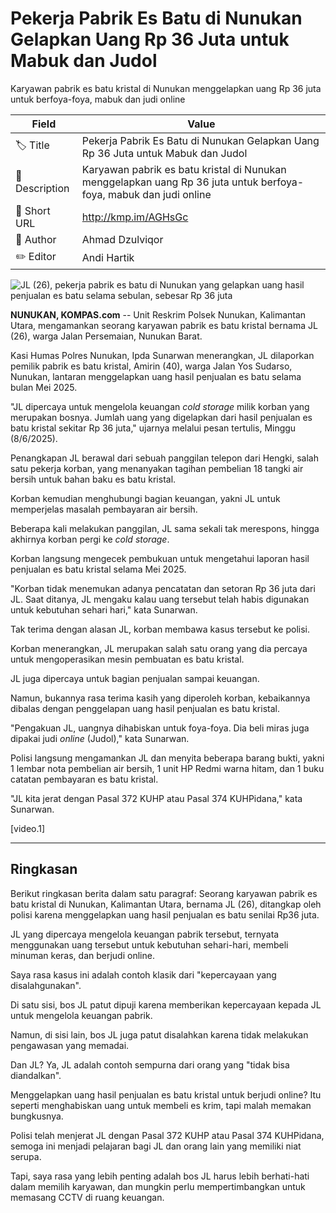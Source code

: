 # Pekerja Pabrik Es Batu di Nunukan Gelapkan Uang Rp 36 Juta untuk Mabuk dan Judol

Karyawan pabrik es batu kristal di Nunukan menggelapkan uang Rp 36 juta untuk berfoya-foya, mabuk dan judi online

| Field         | Value                                                       |
|---------------|-------------------------------------------------------------|
| 🏷️ Title       | Pekerja Pabrik Es Batu di Nunukan Gelapkan Uang Rp 36 Juta untuk Mabuk dan Judol |
| 📝 Description | Karyawan pabrik es batu kristal di Nunukan menggelapkan uang Rp 36 juta untuk berfoya-foya, mabuk dan judi online |
| 🔗 Short URL   | http://kmp.im/AGHsGc |
| 👤 Author      | Ahmad Dzulviqor |
| ✏️ Editor      | Andi Hartik |

![JL (26), pekerja pabrik es batu di Nunukan yang gelapkan uang hasil penjualan es batu selama sebulan, sebesar Rp 36 juta](https://asset.kompas.com/crops/DY7D2chCp15jSdMCunlLZ4UIBV4=/0x0:0x0/750x500/data/photo/2025/06/08/68453c93696c4.jpg)

**NUNUKAN, KOMPAS.com** -- Unit Reskrim Polsek Nunukan, Kalimantan Utara, mengamankan seorang karyawan pabrik es batu kristal bernama JL (26), warga Jalan Persemaian, Nunukan Barat.

Kasi Humas Polres Nunukan, Ipda Sunarwan menerangkan, JL dilaporkan pemilik pabrik es batu kristal, Amirin (40), warga Jalan Yos Sudarso, Nunukan, lantaran menggelapkan uang hasil penjualan es batu selama bulan Mei 2025.

\"JL dipercaya untuk mengelola keuangan *cold storage* milik korban yang merupakan bosnya. Jumlah uang yang digelapkan dari hasil penjualan es batu kristal sekitar Rp 36 juta,\" ujarnya melalui pesan tertulis, Minggu (8/6/2025).

Penangkapan JL berawal dari sebuah panggilan telepon dari Hengki, salah satu pekerja korban, yang menanyakan tagihan pembelian 18 tangki air bersih untuk bahan baku es batu kristal.

Korban kemudian menghubungi bagian keuangan, yakni JL untuk memperjelas masalah pembayaran air bersih.

Beberapa kali melakukan panggilan, JL sama sekali tak merespons, hingga akhirnya korban pergi ke *cold storage*.

Korban langsung mengecek pembukuan untuk mengetahui laporan hasil penjualan es batu kristal selama Mei 2025.

\"Korban tidak menemukan adanya pencatatan dan setoran Rp 36 juta dari JL. Saat ditanya, JL mengaku kalau uang tersebut telah habis digunakan untuk kebutuhan sehari hari,\" kata Sunarwan.

Tak terima dengan alasan JL, korban membawa kasus tersebut ke polisi.

Korban menerangkan, JL merupakan salah satu orang yang dia percaya untuk mengoperasikan mesin pembuatan es batu kristal.

JL juga dipercaya untuk bagian penjualan sampai keuangan.

Namun, bukannya rasa terima kasih yang diperoleh korban, kebaikannya dibalas dengan penggelapan uang hasil penjualan es batu kristal.

\"Pengakuan JL, uangnya dihabiskan untuk foya-foya. Dia beli miras juga dipakai judi *online* (Judol),\" kata Sunarwan.

Polisi langsung mengamankan JL dan menyita beberapa barang bukti, yakni 1 lembar nota pembelian air bersih, 1 unit HP Redmi warna hitam, dan 1 buku catatan pembayaran es batu kristal.

\"JL kita jerat dengan Pasal 372 KUHP atau Pasal 374 KUHPidana,\" kata Sunarwan.

\[video.1\]  

---
## Ringkasan

Berikut ringkasan berita dalam satu paragraf: Seorang karyawan pabrik es batu kristal di Nunukan, Kalimantan Utara, bernama JL (26), ditangkap oleh polisi karena menggelapkan uang hasil penjualan es batu senilai Rp36 juta.

 JL yang dipercaya mengelola keuangan pabrik tersebut, ternyata menggunakan uang tersebut untuk kebutuhan sehari-hari, membeli minuman keras, dan berjudi online.



Saya rasa kasus ini adalah contoh klasik dari "kepercayaan yang disalahgunakan".

 Di satu sisi, bos JL patut dipuji karena memberikan kepercayaan kepada JL untuk mengelola keuangan pabrik.

 Namun, di sisi lain, bos JL juga patut disalahkan karena tidak melakukan pengawasan yang memadai.

 Dan JL? Ya, JL adalah contoh sempurna dari orang yang "tidak bisa diandalkan".

 Menggelapkan uang hasil penjualan es batu kristal untuk berjudi online? Itu seperti menghabiskan uang untuk membeli es krim, tapi malah memakan bungkusnya.

 Polisi telah menjerat JL dengan Pasal 372 KUHP atau Pasal 374 KUHPidana, semoga ini menjadi pelajaran bagi JL dan orang lain yang memiliki niat serupa.

 Tapi, saya rasa yang lebih penting adalah bos JL harus lebih berhati-hati dalam memilih karyawan, dan mungkin perlu mempertimbangkan untuk memasang CCTV di ruang keuangan.
